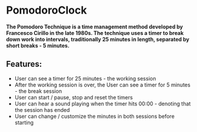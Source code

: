 # PomodoroClock
**The Pomodoro Technique is a time management method developed by Francesco Cirillo in the late 1980s.
The technique uses a timer to break down work into intervals, traditionally 25 minutes in length, separated by short breaks - 5 minutes.**

## Features:
* User can see a timer for 25 minutes - the working session
* After the working session is over, the User can see a timer for 5 minutes - the break session
* User can start / pause, stop and reset the timers
* User can hear a sound playing when the timer hits 00:00 - denoting that the session has ended
* User can change / customize the minutes in both sessions before starting

